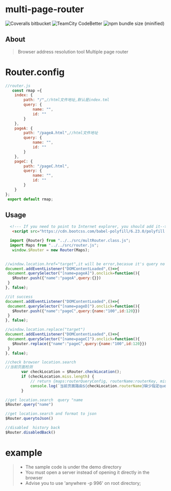 
# multi-page-router

![Coveralls bitbucket](https://img.shields.io/coveralls/bitbucket/pyKLIP/pyklip.svg)
![TeamCity CodeBetter](https://img.shields.io/teamcity/codebetter/bt428.svg)
![npm bundle size (minified)](https://img.shields.io/bundlephobia/min/react.svg)


## About

> Browser address resolution tool
> Multiple page router

# Router.config  

```javascript
//router.js
   const rmap ={
	index: {
        path: "/",//html文件地址,默认是index.tml
        query: {
            name: "",
            id: ""
        }
    },
    pageA: {
        path: "/pageA.html",//html文件地址
        query: {
            name: "",
            id: ""
        }
    },
    pageC: {
        path: "/pageC.html",
        query: {
            name: "",
            id: ""
        }
    }
};
 export default rmap;

```
##  Usage

```html
  <!--- If you need to point to Internet explorer, you should add it-->
   <script src="https://cdn.bootcss.com/babel-polyfill/6.23.0/polyfill.js"></script>
```

```javascript
  import {Router} from "../../src/multRouter.class.js";
  import Maps from "../../src/router.js";
   window.$Router = new Router(Maps);

```


 ```javascript 
  
//window.location.href="target",it will be error,becasue it's query no include id
document.addEventListener("DOMContentLoaded",()=>{
  document.querySelector("[name=pageA]").onclick=function(){
    $Router.push({"name":"pageA",query:{}})
  }
}, false);

```

 ```javascript
//it success
document.addEventListener("DOMContentLoaded",()=>{
  document.querySelector("[name=pageD]").onclick=function(){
    $Router.push({"name":"pageC",query:{name:"100",id:120}})
  }
}, false);

```

 ```javascript
//window.location.replace("target")
document.addEventListener("DOMContentLoaded",()=>{
  document.querySelector("[name=pageC]").onclick=function(){
    $Router.replace({"name":"pageC",query:{name:"100",id:120}})
  }
}, false);

```

 ```javascript
//check browser location.search
 //当前页面检测
        var checkLocation = $Router.checkLocation();
        if (checkLocation.miss.length) {
            // return {maps:routerQueryConfig, routerName:routerKey, miss:lackKey}
            console.log(`当前页面路由${checkLocation.routerName}缺少指定query:${checkLocation.miss.join(",")},它应该包含内容${JSON.stringify(checkLocation.routerQueryConfig)}`)
        }
```
```javascript
//get location.search  query "name
$Router.query("name")

```
```javascript
//get location.search and format to json
$Router.querytoJson()

```

```javascript
//disabled  history back
$Router.disabledBack()

```

# example

> * The sample code is under the demo directory
> * You must open a server instead of opening it directly in the browser
> *  Advise you to  use  'anywhere -p 996'  on  root directory;
